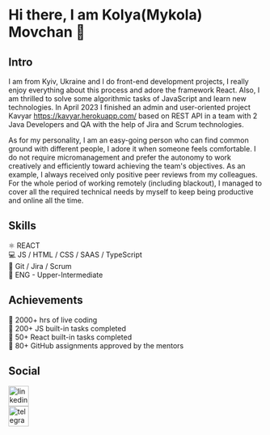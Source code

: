 # Hi there, I am Kolya(Mykola) Movchan 👋

## Intro
I am from Kyiv, Ukraine and I do front-end development projects, I really enjoy everything about this process and adore the framework React. Also, I am thrilled to solve some algorithmic tasks of JavaScript and learn new technologies. In April 2023 I finished an admin and user-oriented project Kavyar https://kavyar.herokuapp.com/ based on REST API in a team with 2 Java Developers and QA with the help of Jira and Scrum technologies.

As for my personality, I am an easy-going person who can find common ground with different people, I adore it when someone feels comfortable. I do not require micromanagement and prefer the autonomy to work creatively and efficiently toward achieving the team's objectives. As an example, I always received only positive peer reviews from my colleagues. For the whole period of working remotely (including blackout), I managed to cover all the required technical needs by myself to keep being productive and online all the time.

## Skills
:atom_symbol: REACT <br>
:computer: JS / HTML / CSS / SAAS / TypeScript <br>
:handshake: Git / Jira / Scrum <br>
:england:	ENG - Upper-Intermediate <br>

## Achievements
🚀 2000+ hrs of live coding <br>
🚀 200+ JS built-in tasks completed <br>
🚀 50+ React built-in tasks completed <br>
🚀 80+ GitHub assignments approved by the mentors <br>

## Social
[<img src='https://assets.stickpng.com/images/6297a2f1e01809629f113598.png' alt='linkedin' height='40'>](https://www.linkedin.com/in/klmovchan/)
 <br>
[<img src='https://upload.wikimedia.org/wikipedia/commons/thumb/8/82/Telegram_logo.svg/2048px-Telegram_logo.svg.png' alt='telegram' height='40'>](https://t.me/klmovchan)

